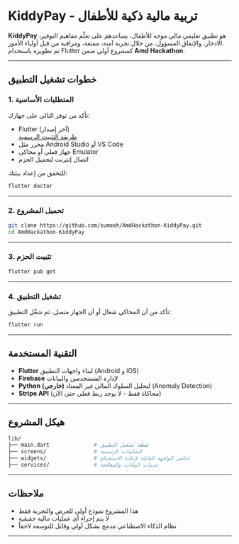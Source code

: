 #  KiddyPay - تربية مالية ذكية للأطفال

**KiddyPay** هو تطبيق تعليمي مالي موجه للأطفال، يساعدهم على تعلّم مفاهيم التوفير، الادخار، والإنفاق المسؤول، من خلال تجربة آمنة، ممتعة، ومراقبة من قبل أولياء الأمور.  
تم تطويره باستخدام Flutter كمشروع أولي ضمن **Amd Hackathon**.

---

##  خطوات تشغيل التطبيق

### 1.  المتطلبات الأساسية

تأكد من توفر التالي على جهازك:

- Flutter (آخر إصدار)  
  [طريقة التثبيت الرسمية](https://docs.flutter.dev/get-started/install)
- محرر مثل Android Studio أو VS Code
- جهاز فعلي أو محاكي Emulator
- اتصال إنترنت لتحميل الحزم

للتحقق من إعداد بيئتك:

```bash
flutter doctor
```

---

### 2.  تحميل المشروع

```bash
git clone https://github.com/sumeeh/AmdHackathon-KiddyPay.git
cd AmdHackathon-KiddyPay
```

---

### 3.  تثبيت الحزم

```bash
flutter pub get
```

---

### 4.  تشغيل التطبيق

تأكد من أن المحاكي شغال أو أن الجهاز متصل، ثم شغّل التطبيق:

```bash
flutter run
```

---

##  التقنية المستخدمة

- **Flutter** لبناء واجهات التطبيق (Android و iOS)
- **Firebase** لإدارة المستخدمين والبيانات
- **Python (خارجي)** لتحليل السلوك المالي غير المعتاد (Anomaly Detection)
- **Stripe API** (محاكاة فقط - لا يوجد ربط فعلي حتى الآن)

---

##  هيكل المشروع

```bash
lib/
├── main.dart              # نقطة تشغيل التطبيق
├── screens/               # الشاشات الرئيسية
├── widgets/               # عناصر الواجهة القابلة لإعادة الاستخدام
├── services/              # خدمات البيانات والمعالجة
```

---

##  ملاحظات

- هذا المشروع نموذج أولي للعرض والتجربة فقط
- لا يتم إجراء أي عمليات مالية حقيقية
- نظام الذكاء الاصطناعي مدمج بشكل أولي وقابل للتوسعة لاحقاً

---

